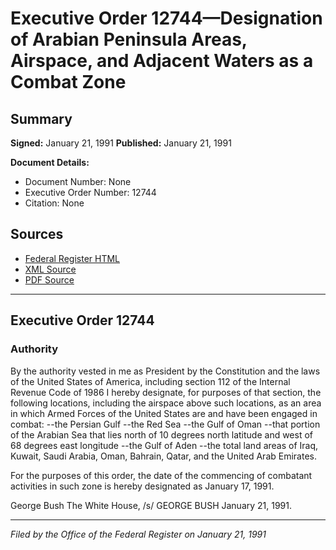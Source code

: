 # Executive Order 12744—Designation of Arabian Peninsula Areas, Airspace, and Adjacent Waters as a Combat Zone

## Summary

**Signed:** January 21, 1991
**Published:** January 21, 1991

**Document Details:**
- Document Number: None
- Executive Order Number: 12744
- Citation: None

## Sources
- [Federal Register HTML](https://www.presidency.ucsb.edu/documents/executive-order-12744-designation-arabian-peninsula-areas-airspace-and-adjacent-waters)
- [XML Source](None)
- [PDF Source](None)

---

## Executive Order 12744

### Authority

By the authority vested in me as President by the Constitution and the laws of the United States of America, including section 112 of the Internal Revenue Code of 1986 I hereby designate, for purposes of that section, the following locations, including the airspace above such locations, as an area in which Armed Forces of the United States are and have been engaged in combat:
--the Persian Gulf
--the Red Sea
--the Gulf of Oman
--that portion of the Arabian Sea that lies north of 10 degrees north latitude and west of 68 degrees east longitude
--the Gulf of Aden
--the total land areas of Iraq, Kuwait, Saudi Arabia, Oman, Bahrain, Qatar, and the United Arab Emirates.

For the purposes of this order, the date of the commencing of combatant activities in such zone is hereby designated as January 17, 1991.

George Bush
The White House,
/s/ GEORGE BUSH
January 21, 1991.

---

*Filed by the Office of the Federal Register on January 21, 1991*
